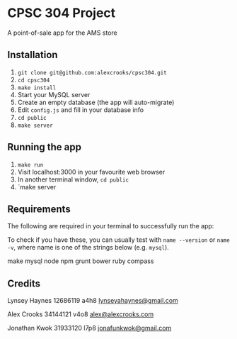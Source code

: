 # CPSC 304 Project

A point-of-sale app for the AMS store

## Installation

1. `git clone git@github.com:alexcrooks/cpsc304.git`
2. `cd cpsc304`
3. `make install`
4. Start your MySQL server
5. Create an empty database (the app will auto-migrate)
6. Edit `config.js` and fill in your database info
7. `cd public`
8. `make server`

## Running the app

1. `make run`
2. Visit localhost:3000 in your favourite web browser
3. In another terminal window, `cd public`
4. `make server

## Requirements

The following are required in your terminal to successfully run the app:

To check if you have these, you can usually test with `name --version` or
`name -v`, where name is one of the strings below (e.g. `mysql`).

make mysql node npm grunt bower ruby compass

## Credits

Lynsey Haynes
12686119
a4h8
lynseyahaynes@gmail.com

Alex Crooks
34144121
v4o8
alex@alexcrooks.com

Jonathan Kwok
31933120
l7p8
jonafunkwok@gmail.com
